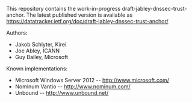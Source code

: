 This repository contains the work-in-progress
draft-jabley-dnssec-trust-anchor. The latest published version is available as
https://datatracker.ietf.org/doc/draft-jabley-dnssec-trust-anchor/

Authors:

- Jakob Schlyter, Kirei
- Joe Abley, ICANN
- Guy Bailey, Microsoft



Known implementations:

- Microsoft Windows Server 2012 -- http://www.microsoft.com/
- Nominum Vantio -- http://www.nominum.com/
- Unbound -- http://www.unbound.net/

